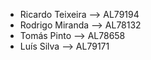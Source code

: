 - Ricardo Teixeira --> AL79194
- Rodrigo Miranda --> AL78132
- Tomás Pinto --> AL78658
- Luís Silva --> AL79171
